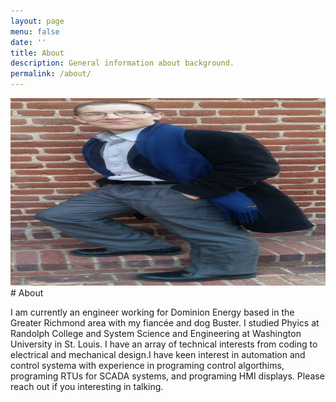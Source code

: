```yaml
---
layout: page
menu: false
date: ''
title: About
description: General information about background.
permalink: /about/
---
```


<img class="img" src="/assets/img/cover.jpg" alt="Zach Vernon" width="593" height="300">
# About

I am currently an engineer working for Dominion Energy based in the Greater Richmond area with my fiancée and dog Buster. I studied Phyics at Randolph College and System Science and Engineering at Washington University in St. Louis. I have an array of technical interests from coding to electrical and mechanical design.I have keen interest in automation and control systema with experience in programing control algorthims, programing RTUs for SCADA systems, and programing HMI displays. Please reach out if you interesting in talking.

